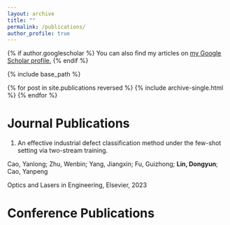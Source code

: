 ```yaml
---
layout: archive
title: ""
permalink: /publications/
author_profile: true
---
```


{% if author.googlescholar %}
  You can also find my articles on <u><a href="{{author.googlescholar}}">my Google Scholar profile</a>.</u>
{% endif %}

{% include base_path %}

{% for post in site.publications reversed %}
  {% include archive-single.html %}
{% endfor %}

# Journal Publications
1. An effective industrial defect classification method under the few-shot setting via two-stream training.

Cao, Yanlong; Zhu, Wenbin; Yang, Jiangxin; Fu, Guizhong; **Lin, Dongyun**; Cao, Yanpeng

Optics and Lasers in Engineering, Elsevier, 2023

# Conference Publications


